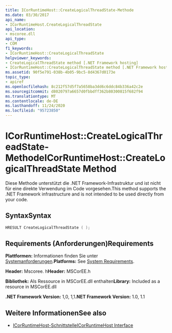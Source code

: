 ```yaml
---
title: ICorRuntimeHost::CreateLogicalThreadState-Methode
ms.date: 03/30/2017
api_name:
- ICorRuntimeHost.CreateLogicalThreadState
api_location:
- mscoree.dll
api_type:
- COM
f1_keywords:
- ICorRuntimeHost::CreateLogicalThreadState
helpviewer_keywords:
- CreateLogicalThreadState method [.NET Framework hosting]
- ICorRuntimeHost::CreateLogicalThreadState method [.NET Framework hosting]
ms.assetid: 90f5e791-038b-4b05-9bc5-8d4367d0173e
topic_type:
- apiref
ms.openlocfilehash: 8c212f57d5f7a5658ba3dd6c6ddc84b336a42c2e
ms.sourcegitcommit: d8020797a6657d0fbbdff362b80300815f682f94
ms.translationtype: MT
ms.contentlocale: de-DE
ms.lasthandoff: 11/24/2020
ms.locfileid: "95723850"
---
```

# <a name="icorruntimehostcreatelogicalthreadstate-method"></a><span data-ttu-id="e8594-102">ICorRuntimeHost::CreateLogicalThreadState-Methode</span><span class="sxs-lookup"><span data-stu-id="e8594-102">ICorRuntimeHost::CreateLogicalThreadState Method</span></span>

<span data-ttu-id="e8594-103">Diese Methode unterstützt die .NET Framework-Infrastruktur und ist nicht für eine direkte Verwendung im Code vorgesehen.</span><span class="sxs-lookup"><span data-stu-id="e8594-103">This method supports the .NET Framework infrastructure and is not intended to be used directly from your code.</span></span>  
  
## <a name="syntax"></a><span data-ttu-id="e8594-104">Syntax</span><span class="sxs-lookup"><span data-stu-id="e8594-104">Syntax</span></span>  
  
```cpp  
HRESULT CreateLogicalThreadState ( );  
```  
  
## <a name="requirements"></a><span data-ttu-id="e8594-105">Requirements (Anforderungen)</span><span class="sxs-lookup"><span data-stu-id="e8594-105">Requirements</span></span>  

 <span data-ttu-id="e8594-106">**Plattformen:** Informationen finden Sie unter [Systemanforderungen](../../get-started/system-requirements.md).</span><span class="sxs-lookup"><span data-stu-id="e8594-106">**Platforms:** See [System Requirements](../../get-started/system-requirements.md).</span></span>  
  
 <span data-ttu-id="e8594-107">**Header:** Mscoree. h</span><span class="sxs-lookup"><span data-stu-id="e8594-107">**Header:** MSCorEE.h</span></span>  
  
 <span data-ttu-id="e8594-108">**Bibliothek:** Als Ressource in MSCorEE.dll enthalten</span><span class="sxs-lookup"><span data-stu-id="e8594-108">**Library:** Included as a resource in MSCorEE.dll</span></span>  
  
 <span data-ttu-id="e8594-109">**.NET Framework Version:** 1,0, 1,1</span><span class="sxs-lookup"><span data-stu-id="e8594-109">**.NET Framework Version:** 1.0, 1.1</span></span>  
  
## <a name="see-also"></a><span data-ttu-id="e8594-110">Weitere Informationen</span><span class="sxs-lookup"><span data-stu-id="e8594-110">See also</span></span>

- [<span data-ttu-id="e8594-111">ICorRuntimeHost-Schnittstelle</span><span class="sxs-lookup"><span data-stu-id="e8594-111">ICorRuntimeHost Interface</span></span>](icorruntimehost-interface.md)
